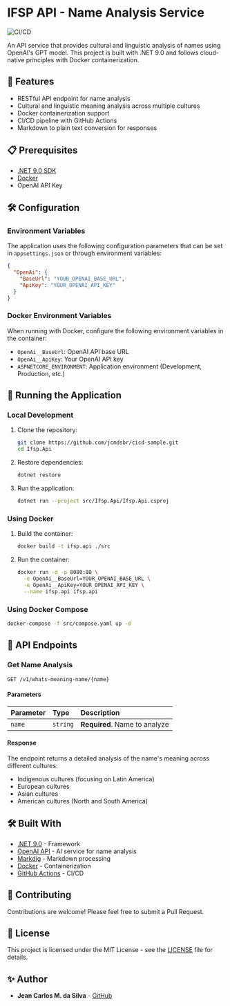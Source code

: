 # IFSP API - Name Analysis Service


![CI/CD](https://github.com/jcmdsbr/cicd-sample/actions/workflows/pipeline.yaml/badge.svg)

An API service that provides cultural and linguistic analysis of names using OpenAI's GPT model. This project is built with .NET 9.0 and follows cloud-native principles with Docker containerization.

## 🚀 Features

- RESTful API endpoint for name analysis
- Cultural and linguistic meaning analysis across multiple cultures
- Docker containerization support
- CI/CD pipeline with GitHub Actions
- Markdown to plain text conversion for responses

## 📋 Prerequisites

- [.NET 9.0 SDK](https://dotnet.microsoft.com/download)
- [Docker](https://www.docker.com/products/docker-desktop)
- OpenAI API Key

## 🛠️ Configuration

### Environment Variables

The application uses the following configuration parameters that can be set in `appsettings.json` or through environment variables:

```json
{
  "OpenAi": {
    "BaseUrl": "YOUR_OPENAI_BASE_URL",
    "ApiKey": "YOUR_OPENAI_API_KEY"
  }
}
```

### Docker Environment Variables

When running with Docker, configure the following environment variables in the container:

- `OpenAi__BaseUrl`: OpenAI API base URL
- `OpenAi__ApiKey`: Your OpenAI API key
- `ASPNETCORE_ENVIRONMENT`: Application environment (Development, Production, etc.)

## 🚀 Running the Application

### Local Development

1. Clone the repository:
   ```bash
   git clone https://github.com/jcmdsbr/cicd-sample.git
   cd Ifsp.Api
   ```

2. Restore dependencies:
   ```bash
   dotnet restore
   ```

3. Run the application:
   ```bash
   dotnet run --project src/Ifsp.Api/Ifsp.Api.csproj
   ```

### Using Docker

1. Build the container:
   ```bash
   docker build -t ifsp.api ./src
   ```

2. Run the container:
   ```bash
   docker run -d -p 8080:80 \
     -e OpenAi__BaseUrl=YOUR_OPENAI_BASE_URL \
     -e OpenAi__ApiKey=YOUR_OPENAI_API_KEY \
     --name ifsp.api ifsp.api
   ```

### Using Docker Compose

```bash
docker-compose -f src/compose.yaml up -d
```

## 🔌 API Endpoints

### Get Name Analysis

```http
GET /v1/whats-meaning-name/{name}
```

#### Parameters

| Parameter | Type     | Description                |
| :-------- | :------- | :------------------------- |
| `name`    | `string` | **Required**. Name to analyze |

#### Response

The endpoint returns a detailed analysis of the name's meaning across different cultures:
- Indigenous cultures (focusing on Latin America)
- European cultures
- Asian cultures
- American cultures (North and South America)

## 🛠️ Built With

- [.NET 9.0](https://dotnet.microsoft.com/) - Framework
- [OpenAI API](https://openai.com/) - AI service for name analysis
- [Markdig](https://github.com/xoofx/markdig) - Markdown processing
- [Docker](https://www.docker.com/) - Containerization
- [GitHub Actions](https://github.com/features/actions) - CI/CD

## 👥 Contributing

Contributions are welcome! Please feel free to submit a Pull Request.

## 📝 License

This project is licensed under the MIT License - see the [LICENSE](LICENSE) file for details.

## ✨ Author

* **Jean Carlos M. da Silva** - [GitHub](https://github.com/jcmdsbr)